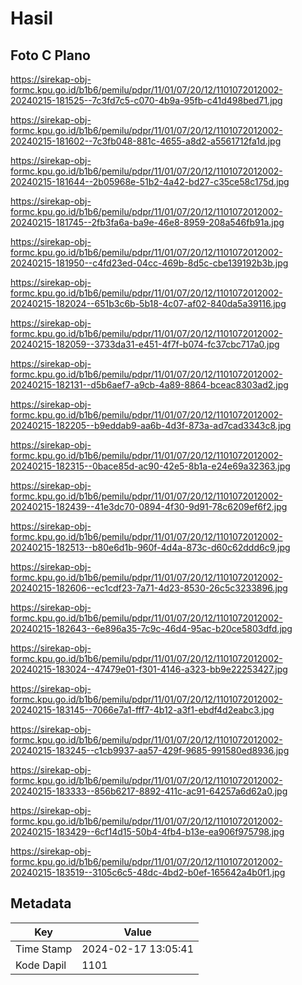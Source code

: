 # Hasil

## Foto C Plano

https://sirekap-obj-formc.kpu.go.id/b1b6/pemilu/pdpr/11/01/07/20/12/1101072012002-20240215-181525--7c3fd7c5-c070-4b9a-95fb-c41d498bed71.jpg

https://sirekap-obj-formc.kpu.go.id/b1b6/pemilu/pdpr/11/01/07/20/12/1101072012002-20240215-181602--7c3fb048-881c-4655-a8d2-a5561712fa1d.jpg

https://sirekap-obj-formc.kpu.go.id/b1b6/pemilu/pdpr/11/01/07/20/12/1101072012002-20240215-181644--2b05968e-51b2-4a42-bd27-c35ce58c175d.jpg

https://sirekap-obj-formc.kpu.go.id/b1b6/pemilu/pdpr/11/01/07/20/12/1101072012002-20240215-181745--2fb3fa6a-ba9e-46e8-8959-208a546fb91a.jpg

https://sirekap-obj-formc.kpu.go.id/b1b6/pemilu/pdpr/11/01/07/20/12/1101072012002-20240215-181950--c4fd23ed-04cc-469b-8d5c-cbe139192b3b.jpg

https://sirekap-obj-formc.kpu.go.id/b1b6/pemilu/pdpr/11/01/07/20/12/1101072012002-20240215-182024--651b3c6b-5b18-4c07-af02-840da5a39116.jpg

https://sirekap-obj-formc.kpu.go.id/b1b6/pemilu/pdpr/11/01/07/20/12/1101072012002-20240215-182059--3733da31-e451-4f7f-b074-fc37cbc717a0.jpg

https://sirekap-obj-formc.kpu.go.id/b1b6/pemilu/pdpr/11/01/07/20/12/1101072012002-20240215-182131--d5b6aef7-a9cb-4a89-8864-bceac8303ad2.jpg

https://sirekap-obj-formc.kpu.go.id/b1b6/pemilu/pdpr/11/01/07/20/12/1101072012002-20240215-182205--b9eddab9-aa6b-4d3f-873a-ad7cad3343c8.jpg

https://sirekap-obj-formc.kpu.go.id/b1b6/pemilu/pdpr/11/01/07/20/12/1101072012002-20240215-182315--0bace85d-ac90-42e5-8b1a-e24e69a32363.jpg

https://sirekap-obj-formc.kpu.go.id/b1b6/pemilu/pdpr/11/01/07/20/12/1101072012002-20240215-182439--41e3dc70-0894-4f30-9d91-78c6209ef6f2.jpg

https://sirekap-obj-formc.kpu.go.id/b1b6/pemilu/pdpr/11/01/07/20/12/1101072012002-20240215-182513--b80e6d1b-960f-4d4a-873c-d60c62ddd6c9.jpg

https://sirekap-obj-formc.kpu.go.id/b1b6/pemilu/pdpr/11/01/07/20/12/1101072012002-20240215-182606--ec1cdf23-7a71-4d23-8530-26c5c3233896.jpg

https://sirekap-obj-formc.kpu.go.id/b1b6/pemilu/pdpr/11/01/07/20/12/1101072012002-20240215-182643--6e896a35-7c9c-46d4-95ac-b20ce5803dfd.jpg

https://sirekap-obj-formc.kpu.go.id/b1b6/pemilu/pdpr/11/01/07/20/12/1101072012002-20240215-183024--47479e01-f301-4146-a323-bb9e22253427.jpg

https://sirekap-obj-formc.kpu.go.id/b1b6/pemilu/pdpr/11/01/07/20/12/1101072012002-20240215-183145--7066e7a1-fff7-4b12-a3f1-ebdf4d2eabc3.jpg

https://sirekap-obj-formc.kpu.go.id/b1b6/pemilu/pdpr/11/01/07/20/12/1101072012002-20240215-183245--c1cb9937-aa57-429f-9685-991580ed8936.jpg

https://sirekap-obj-formc.kpu.go.id/b1b6/pemilu/pdpr/11/01/07/20/12/1101072012002-20240215-183333--856b6217-8892-411c-ac91-64257a6d62a0.jpg

https://sirekap-obj-formc.kpu.go.id/b1b6/pemilu/pdpr/11/01/07/20/12/1101072012002-20240215-183429--6cf14d15-50b4-4fb4-b13e-ea906f975798.jpg

https://sirekap-obj-formc.kpu.go.id/b1b6/pemilu/pdpr/11/01/07/20/12/1101072012002-20240215-183519--3105c6c5-48dc-4bd2-b0ef-165642a4b0f1.jpg


## Metadata

| Key        | Value               |
| ---------- | ------------------- |
| Time Stamp | 2024-02-17 13:05:41 |
| Kode Dapil | 1101                |



